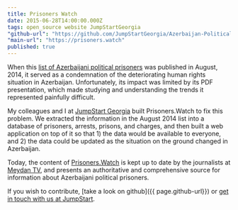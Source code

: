 ```yaml
---
title: Prisoners Watch
date: 2015-06-28T14:00:00.000Z
tags: open_source website JumpStartGeorgia
"github-url": "https://github.com/JumpStartGeorgia/Azerbaijan-Political-Prisoners"
"main-url": "https://prisoners.watch"
published: true
---
```


When this [list of Azerbaijani political prisoners](prisoners-list-aug2014) was published in August, 2014, it served as a condemnation of the deteriorating human rights situation in Azerbaijan. Unfortunately, its impact was limited by its PDF presentation, which made studying and understanding the trends it represented painfully difficult.

My colleagues and I at [JumpStart Georgia](jumpstart-url) built Prisoners.Watch to fix this problem. We extracted the information in the August 2014 list into a database of prisoners, arrests, prisons, and charges, and then built a web application on top of it so that 1) the data would be available to everyone, and 2) the data could be updated as the situation on the ground changed in Azerbaijan.

Today, the content of [Prisoners.Watch]({{page.main-url}}) is kept up to date by the journalists at [Meydan TV](meydan-tv-url), and presents an authoritative and comprehensive source for information about Azerbaijani political prisoners.

If you wish to contribute, [take a look on github]({{ page.github-url}}) or [get in touch with us at JumpStart][jumpstart-contact-url].

[jumpstart-url]: http://jumpstart.ge
[jumpstart-contact-url]: http://jumpstart.ge/en/contact-us
[meydan-tv-url]: https://www.meydan.tv/
[prisoners-list-aug2014]: http://www.esiweb.org/pdf/THE%20LIST%20-%2098%20political%20prisoners%20in%20Azerbaijan%20-%20August%202014.pdf
